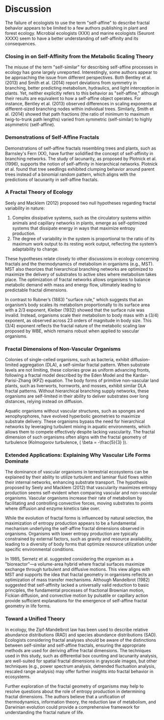 # Discussion

The failure of ecologists to use the term "self-affine" to describe fractal behavior appears to be limited to a few authors publishing in plant and forest ecology. Microbial ecologists (XXX) and marine ecologists (Seuront XXXX) seem to have a better understanding of self-affinity and its consequences.

### Closing in on Self-Affinity from the Metabolic Scaling Theory

The misuse of the term "self-similar" for describing self-affine processes in ecology has gone largely unreported. Interestingly, some authors appear to be approaching the issue from different perspectives. Both Bentley et al. (2013) and Smith et al. (2014) report deviations from symmetry in branching, better predicting metabolism, hydraulics, and light interception in plants. Yet, neither explicitly refers to this behavior as "self-affine," although their results are equivalent to how a self-affine object operates. For instance, Bentley et al. (2013) observed differences in scaling exponents at different-sized branching nodes within individual trees. Similarly, Smith et al. (2014) showed that path fractions (the ratio of minimum to maximum twig-to-trunk path lengths) varied from symmetric (self-similar) to highly asymmetric (self-affine).

### Demonstrations of Self-Affine Fractals

Demonstrations of self-affine fractals resembling trees and plants, such as Barnsley's Fern (XX), have further solidified the concept of self-affinity in branching networks. The study of lacunarity, as proposed by Plotnick et al. (1996), supports the notion of self-affinity in hierarchical networks. Plotnick et al. found that tree seedlings exhibited clumping behavior around parent trees instead of a binomial random pattern, which aligns with the predictions of lacunarity in self-affine fractals.

### A Fractal Theory of Ecology

Seely and Macklem (2012) proposed two null hypotheses regarding fractal variability in nature:

1. Complex dissipative systems, such as the circulatory systems within animals and capillary networks in plants, emerge as self-optimized systems that dissipate energy in ways that maximize entropy production.
2. The degree of variability in the system is proportional to the ratio of its maximum work output to its resting work output, reflecting the system’s adaptability to change.

These hypotheses relate closely to other discussions in ecology concerning fractals and the thermodynamics of metabolism in organisms (e.g., MST). MST also theorizes that hierarchical branching networks are optimized to maximize the delivery of substrates to active sites where metabolism takes place. The optimization of fractal networks allows organisms to balance metabolic demand with mass and energy flow, ultimately leading to predictable fractal dimensions.

In contrast to Rubner’s (1883) "surface rule," which suggests that an organism’s body scales its metabolism proportionally to its surface area with a 2/3 exponent, Kleiber (1932) showed that the surface rule was invalid. Instead, organisms scale their metabolism to body mass with a \(3/4\) exponent, as observed across 23 orders of magnitude in body size. This \(3/4\) exponent reflects the fractal nature of the metabolic scaling law proposed by WBE, which remains robust when applied to vascular organisms.

### Fractal Dimensions of Non-Vascular Organisms

Colonies of single-celled organisms, such as bacteria, exhibit diffusion-limited aggregation (DLA), a self-similar fractal pattern. When substrate levels are not limiting, these colonies grow as uniform advancing fronts, following a fractal model described by the Eden Model and the Kardar-Parisi-Zhang (KPZ) equation. The body forms of primitive non-vascular land plants, such as liverworts, hornworts, and mosses, exhibit similar DLA fractal patterns. Without hierarchical branching supply networks, these organisms are self-limited in their ability to deliver substrates over long distances, relying instead on diffusion.

Aquatic organisms without vascular structures, such as sponges and xenophyophores, have evolved hyperbolic geometries to maximize substrate delivery. These organisms bypass the need for hierarchical networks by leveraging turbulent mixing in aquatic environments, which allows them to compete effectively despite lacking vascularity. The fractal dimension of such organisms often aligns with the fractal geometry of turbulence (Kolmogorov turbulence, \( \beta = -\frac{5}{3} \)).

### Extended Applications: Explaining Why Vascular Life Forms Dominate

The dominance of vascular organisms in terrestrial ecosystems can be explained by their ability to utilize turbulent and laminar fluid flows within their internal networks, enhancing substrate transport. The hypothesis proposed by Seely and Macklem (2012) that vascularity maximizes entropy production seems self-evident when comparing vascular and non-vascular organisms. Vascular organisms increase their rate of metabolism by facilitating and controlling convective forces, moving substrates to points where diffusion and enzyme kinetics take over.

While the evolution of fractal forms is influenced by natural selection, the maximization of entropy production appears to be a fundamental mechanism underlying the self-affine fractal dimensions observed in organisms. Organisms with lower entropy production are typically constrained by external factors, such as gravity and resource availability, leading to a diversity of body forms that optimize resource utilization under specific environmental conditions.

In 1985, Sernetz et al. suggested considering the organism as a "bioreactor"—a volume-area hybrid where fractal surfaces maximize exchange through turbulent and diffusive motions. This view aligns with MST and supports the idea that fractal geometry in organisms reflects an optimization of mass transfer mechanisms. Although Mandelbrot (1982) suggested that self-affinity lacked a universally valid reduction to basic principles, the fundamental processes of fractional Brownian motion, Fickian diffusion, and convective motion by pulsatile or capillary action provide sufficient explanations for the emergence of self-affine fractal geometry in life forms.

### Toward a Unified Theory

In ecology, the Zipf-Mandelbrot law has been used to describe relative abundance distributions (RAD) and species abundance distributions (SAD). Ecologists considering fractal analyses should be aware of the distinctions between self-similar and self-affine fractals, ensuring the appropriate methods are used for deriving affine fractal dimensions. The techniques used in this study, such as differential box counting and lacunarity analysis, are well-suited for spatial fractal dimensions in grayscale images, but other techniques (e.g., power spectrum analysis, detrended fluctuation analysis, rescaled range analysis) may offer further insights into fractal behavior in ecosystems.

Further exploration of the fractal geometry of organisms may help to resolve questions about the role of entropy production in determining fractal dimensions. The authors believe that a unification of thermodynamics, information theory, the reduction law of metabolism, and Darwinian evolution could provide a comprehensive framework for understanding the fractal nature of life.


